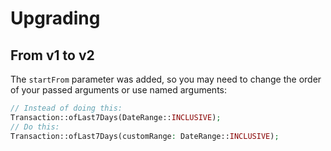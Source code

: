 # Upgrading

## From v1 to v2

The `startFrom` parameter was added, so you may need to change the order of your passed arguments or use named arguments:

```php
// Instead of doing this:
Transaction::ofLast7Days(DateRange::INCLUSIVE);
// Do this:
Transaction::ofLast7Days(customRange: DateRange::INCLUSIVE);
```
